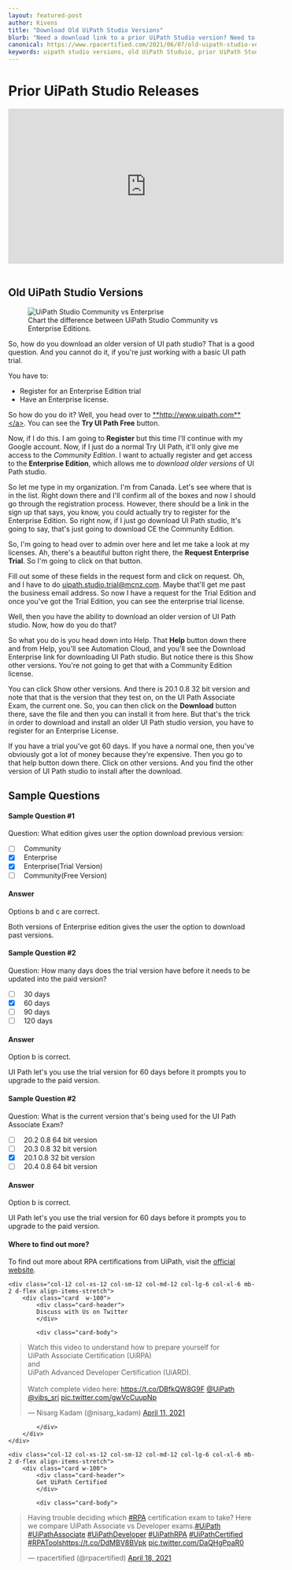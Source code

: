 ```yaml
---
layout: featured-post
author: Kivens
title: "Download Old UiPath Studio Versions"
blurb: "Need a download link to a prior UiPath Studio version? Need to download the Studio 20.8? Here's how to download older UiPath Studio releases."
canonical: https://www.rpacertified.com/2021/06/07/old-uipath-studio-versions.html
keywords: uipath studio versions, old UiPath Studuio, prior UiPath Studio, UiPath Studio 20.8, download uipath, install uipath, uipath, uipath installation, uipath studio, uipath community edition, uipath enterprise edition
---
```


# Prior UiPath Studio Releases

<div class="embed-responsive embed-responsive-16by9">
<iframe src="https://www.youtube.com/embed/swBtZnGGJTY" allow="accelerometer; autoplay; clipboard-write; encrypted-media; gyroscope; picture-in-picture" allowfullscreen="" width="560" height="315" frameborder="0"></iframe>
</div>
<br/>

## Old UiPath Studio Versions

<figure class="figure">
  <img src="https://www.rpacertified.com/assets/uipath-studio-community-vs-enterprise-cloud.jpg" alt="UiPath Studio Community vs Enterprise" class="img-fluid mx-auto d-block img-thumbnail rounded ">
  <figcaption class="figure-caption">Chart the difference between UiPath Studio Community vs Enterprise Editions.</figcaption>
</figure>

So, how do you download an older version of UI path studio? That is a good question. And you cannot do it, if you're just working with a basic UI path trial. 

You have to:

- Register for an Enterprise Edition trial
- Have an Enterprise license. 

So how do you do it? Well, you head over to <a href="http://www.uipath.com/">**http://www.uipath.com**</a>. You can see the **Try UI Path Free** button.

Now, if I do this. I am going to **Register** but this time I’ll continue with my Google account. Now, if I just do a normal Try UI Path, it'll only give me access to the *Community Edition*. I want to actually register and get access to the **Enterprise Edition**, which allows me to *download older versions* of UI Path studio.

So let me type in my organization. I'm from Canada. Let's see where that is in the list. Right down there and I'll confirm all of the boxes and now I should go through the registration process. However, there should be a link in the sign up that says, you know, you could actually try to register for the Enterprise Edition. So right now, if I just go download UI Path studio, It's going to say, that's just going to download CE the Community Edition.

So, I'm going to head over to admin over here and let me take a look at my licenses. Ah, there's a beautiful button right there, the **Request Enterprise Trial**. So I'm going to click on that button. 

Fill out some of these fields in the request form and click on request. Oh, and I have to do uipath.studio.trial@mcnz.com. Maybe that'll get me past the business email address. So now I have a request for the Trial Edition and once you've got the Trial Edition, you can see the enterprise trial license.

Well, then you have the ability to download an older version of UI Path studio. Now, how do you do that? 

So what you do is you head down into Help. That **Help** button down there and from Help, you'll see Automation Cloud, and you'll see the Download Enterprise link for downloading UI Path studio. But notice there is this Show other versions. You're not going to get that with a Community Edition license.

You can click Show other versions. And there is 20.1 0.8 32 bit version and note that that is the version that they test on, on the UI Path Associate Exam, the current one. So, you can then click on the **Download** button there, save the file and then you can install it from here. But that's the trick in order to download and install an older UI Path studio version, you have to register for an Enterprise License.

If you have a trial you've got 60 days. If you have a normal one, then you've obviously got a lot of money because they're expensive. Then you go to that help button down there. Click on other versions. And you find the other version of UI Path studio to install after the download.

## Sample Questions

#### Sample Question #1
Question: What edition gives user the option download previous version:

- [ ] &nbsp;  Community
- [x] &nbsp;  Enterprise
- [x] &nbsp;  Enterprise(Trial Version)
- [ ] &nbsp;  Community(Free Version)

#### Answer

Options b and c are correct. 

Both versions of Enterprise edition gives the user the option to download past versions. 

#### Sample Question #2
Question: How many days does the trial version have before it needs to be updated into the paid version?

- [ ] &nbsp;  30 days
- [x] &nbsp;  60 days
- [ ] &nbsp;  90 days
- [ ] &nbsp;  120 days

#### Answer

Option b is correct. 

UI Path let's you use the trial version for 60 days before it prompts you to upgrade to the paid version.

#### Sample Question #2
Question: What is the current version that's being used for the UI Path Associate Exam?

- [ ] &nbsp;  20.2 0.8 64 bit version
- [ ] &nbsp;  20.3 0.8 32 bit version
- [x] &nbsp;  20.1 0.8 32 bit version
- [ ] &nbsp;  20.4 0.8 64 bit version

#### Answer

Option b is correct. 

UI Path let's you use the trial version for 60 days before it prompts you to upgrade to the paid version.


#### Where to find out more?

To find out more about RPA certifications from UiPath, visit the <a href="http://www.uipath.com/learning/certification">official website</a>.

<div class="row">
	
    <div class="col-12 col-xs-12 col-sm-12 col-md-12 col-lg-6 col-xl-6 mb-2 d-flex align-items-stretch">
        <div class="card  w-100">
            <div class="card-header">
            Discuss with Us on Twitter
            </div>

            <div class="card-body">
<!-- **************************** -->       


<blockquote class="twitter-tweet"><p lang="en" dir="ltr">Watch this video to understand how to prepare yourself for <br>UiPath Associate Certification (UiRPA) <br>and <br>UiPath Advanced Developer Certification (UiARD).<br><br>Watch complete video here: <a href="https://t.co/DBfkQW8G9F">https://t.co/DBfkQW8G9F</a> <a href="https://twitter.com/UiPath?ref_src=twsrc%5Etfw">@UiPath</a> <a href="https://twitter.com/vibs_sri?ref_src=twsrc%5Etfw">@vibs_sri</a> <a href="https://t.co/gwVcCuupNp">pic.twitter.com/gwVcCuupNp</a></p>&mdash; Nisarg Kadam (@nisarg_kadam) <a href="https://twitter.com/nisarg_kadam/status/1381253771125161985?ref_src=twsrc%5Etfw">April 11, 2021</a></blockquote> <script async src="https://platform.twitter.com/widgets.js" charset="utf-8"></script> 



<!-- **************************** -->   
            
            
            </div>
        </div>
    </div>
	
	<div class="col-12 col-xs-12 col-sm-12 col-md-12 col-lg-6 col-xl-6 mb-2 d-flex align-items-stretch">
        <div class="card w-100">
            <div class="card-header">
            Get UiPath Certified
            </div>

            <div class="card-body">
<blockquote class="twitter-tweet"><p lang="en" dir="ltr">Having trouble deciding which <a href="https://twitter.com/hashtag/RPA?src=hash&amp;ref_src=twsrc%5Etfw">#RPA</a> certification exam to take? Here we compare UiPath Associate vs Developer exams.<a href="https://twitter.com/hashtag/UiPath?src=hash&amp;ref_src=twsrc%5Etfw">#UiPath</a> <a href="https://twitter.com/hashtag/UiPathAssociate?src=hash&amp;ref_src=twsrc%5Etfw">#UiPathAssociate</a> <a href="https://twitter.com/hashtag/UiPathDeveloper?src=hash&amp;ref_src=twsrc%5Etfw">#UiPathDeveloper</a> <a href="https://twitter.com/hashtag/UiPathRPA?src=hash&amp;ref_src=twsrc%5Etfw">#UiPathRPA</a> <a href="https://twitter.com/hashtag/UiPathCertified?src=hash&amp;ref_src=twsrc%5Etfw">#UiPathCertified</a> <a href="https://twitter.com/hashtag/RPATools?src=hash&amp;ref_src=twsrc%5Etfw">#RPATools</a><a href="https://t.co/DdMBV8BVpk">https://t.co/DdMBV8BVpk</a> <a href="https://t.co/DaQHgPpaR0">pic.twitter.com/DaQHgPpaR0</a></p>&mdash; rpacertified (@rpacertified) <a href="https://twitter.com/rpacertified/status/1383851087157858304?ref_src=twsrc%5Etfw">April 18, 2021</a></blockquote> <script async src="https://platform.twitter.com/widgets.js" charset="utf-8"></script> 
            </div>
        </div>
    </div>
	
</div>
